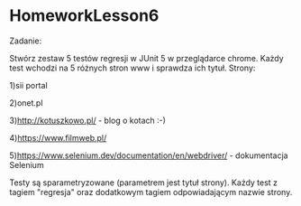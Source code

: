 # HomeworkLesson6
Zadanie:

Stwórz zestaw 5 testów regresji w JUnit 5 w przeglądarce chrome. Każdy test wchodzi na 5 różnych stron www i sprawdza ich tytuł. Strony:

1)sii portal

2)onet.pl

3)http://kotuszkowo.pl/  - blog o kotach :-)

4)https://www.filmweb.pl/

5)https://www.selenium.dev/documentation/en/webdriver/ - dokumentacja Selenium

Testy są sparametryzowane (parametrem jest tytuł strony). Każdy test z tagiem "regresja" oraz dodatkowym tagiem odpowiadającym nazwie strony.
